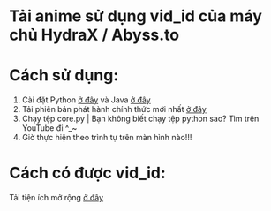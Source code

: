# Tải anime sử dụng vid_id của máy chủ HydraX / Abyss.to
# Cách sử dụng:
1. Cài đặt Python [ở đây](https://www.python.org/downloads/) và Java [ở đây](https://www.oracle.com/java/technologies/javase/jdk21-archive-downloads.html)
2. Tải phiên bản phát hành chính thức mới nhất [ở đây](https://github.com/CTXL1029/anidown-vid_id/releases)
3. Chạy tệp core.py | Bạn không biết chạy tệp python sao? Tìm trên YouTube đi ^_~
4. Giờ thực hiện theo trình tự trên màn hình nào!!!
# Cách có được vid_id:
Tải tiện ích mở rộng [ở đây](https://github.com/CTXL1029/Chrome-Extension-Get-vid_id)
